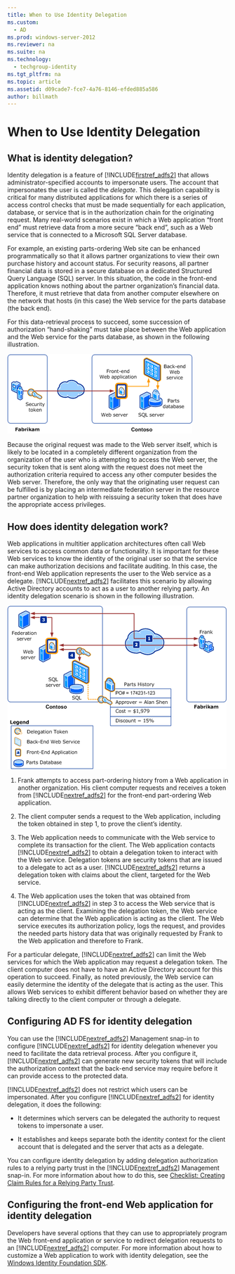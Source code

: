 ```yaml
---
title: When to Use Identity Delegation
ms.custom: 
  - AD
ms.prod: windows-server-2012
ms.reviewer: na
ms.suite: na
ms.technology: 
  - techgroup-identity
ms.tgt_pltfrm: na
ms.topic: article
ms.assetid: d09cade7-fce7-4a76-8146-efded885a586
author: billmath
---
```

# When to Use Identity Delegation
  
## What is identity delegation?  
Identity delegation is a feature of [!INCLUDE[firstref_adfs2]()] that allows administrator\-specified accounts to impersonate users. The account that impersonates the user is called the *delegate*. This delegation capability is critical for many distributed applications for which there is a series of access control checks that must be made sequentially for each application, database, or service that is in the authorization chain for the originating request. Many real\-world scenarios exist in which a Web application “front end” must retrieve data from a more secure “back end”, such as a Web service that is connected to a Microsoft SQL Server database.  
  
For example, an existing parts\-ordering Web site can be enhanced programmatically so that it allows partner organizations to view their own purchase history and account status. For security reasons, all partner financial data is stored in a secure database on a dedicated Structured Query Language \(SQL\) server. In this situation, the code in the front\-end application knows nothing about the partner organization’s financial data. Therefore, it must retrieve that data from another computer elsewhere on the network that hosts \(in this case\) the Web service for the parts database \(the back end\).  
  
For this data\-retrieval process to succeed, some succession of authorization “hand\-shaking” must take place between the Web application and the Web service for the parts database, as shown in the following illustration.  
  
![](../../../../media/When-to-Use-Identity-Delegation/adfs2_identitydelegationconcept.gif)  
  
Because the original request was made to the Web server itself, which is likely to be located in a completely different organization from the organization of the user who is attempting to access the Web server, the security token that is sent along with the request does not meet the authorization criteria required to access any other computer besides the Web server. Therefore, the only way that the originating user request can be fulfilled is by placing an intermediate federation server in the resource partner organization to help with reissuing a security token that does have the appropriate access privileges.  
  
## How does identity delegation work?  
Web applications in multitier application architectures often call Web services to access common data or functionality. It is important for these Web services to know the identity of the original user so that the service can make authorization decisions and facilitate auditing. In this case, the front\-end Web application represents the user to the Web service as a delegate. [!INCLUDE[nextref_adfs2]()] facilitates this scenario by allowing Active Directory accounts to act as a user to another relying party. An identity delegation scenario is shown in the following illustration.  
  
![](../../../../media/When-to-Use-Identity-Delegation/adfs2_identitydelegationsteps.gif)  
  
1.  Frank attempts to access part\-ordering history from a Web application in another organization. His client computer requests and receives a token from [!INCLUDE[nextref_adfs2]()] for the front\-end part\-ordering Web application.  
  
2.  The client computer sends a request to the Web application, including the token obtained in step 1, to prove the client’s identity.  
  
3.  The Web application needs to communicate with the Web service to complete its transaction for the client. The Web application contacts [!INCLUDE[nextref_adfs2]()] to obtain a delegation token to interact with the Web service. Delegation tokens are security tokens that are issued to a delegate to act as a user. [!INCLUDE[nextref_adfs2]()] returns a delegation token with claims about the client, targeted for the Web service.  
  
4.  The Web application uses the token that was obtained from [!INCLUDE[nextref_adfs2]()] in step 3 to access the Web service that is acting as the client. Examining the delegation token, the Web service can determine that the Web application is acting as the client. The Web service executes its authorization policy, logs the request, and provides the needed parts history data that was originally requested by Frank to the Web application and therefore to Frank.  
  
For a particular delegate, [!INCLUDE[nextref_adfs2]()] can limit the Web services for which the Web application may request a delegation token. The client computer does not have to have an Active Directory account for this operation to succeed. Finally, as noted previously, the Web service can easily determine the identity of the delegate that is acting as the user. This allows Web services to exhibit different behavior based on whether they are talking directly to the client computer or through a delegate.  
  
## Configuring AD FS for identity delegation  
You can use the [!INCLUDE[nextref_adfs2]()] Management snap\-in to configure [!INCLUDE[nextref_adfs2]()] for identity delegation whenever you need to facilitate the data retrieval process. After you configure it, [!INCLUDE[nextref_adfs2]()] can generate new security tokens that will include the authorization context that the back\-end service may require before it can provide access to the protected data.  
  
[!INCLUDE[nextref_adfs2]()] does not restrict which users can be impersonated. After you configure [!INCLUDE[nextref_adfs2]()] for identity delegation, it does the following:  
  
-   It determines which servers can be delegated the authority to request tokens to impersonate a user.  
  
-   It establishes and keeps separate both the identity context for the client account that is delegated and the server that acts as a delegate.  
  
You can configure identity delegation by adding delegation authorization rules to a relying party trust in the [!INCLUDE[nextref_adfs2]()] Management snap\-in. For more information about how to do this, see [Checklist: Creating Claim Rules for a Relying Party Trust](Checklist--Creating-Claim-Rules-for-a-Relying-Party-Trust.md).  
  
## Configuring the front\-end Web application for identity delegation  
Developers have several options that they can use to appropriately program the Web front\-end application or service to redirect delegation requests to an [!INCLUDE[nextref_adfs2]()] computer. For more information about how to customize a Web application to work with identity delegation, see the [Windows Identity Foundation SDK](http://go.microsoft.com/fwlink/?LinkId=122266).  
  


